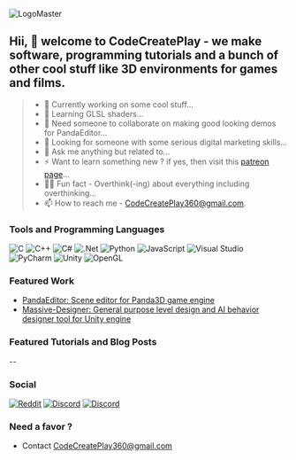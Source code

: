 ![LogoMaster](https://github.com/CodeCreatePlay360/tutorials_/assets/104358085/515c70d5-3e58-4521-a6a5-0ee9d4c6d522)

## Hii, 👋 welcome to CodeCreatePlay - we make software, programming tutorials and a bunch of other cool stuff like 3D environments for games and films.

> - 🔭 Currently working on some cool stuff...
> - 🌱 Learning GLSL shaders...
> - 👯 Need someone to collaborate on making good looking demos for PandaEditor...
> - 🤔 Looking for someone with some serious digital marketing skills...
> - 💬 Ask me anything but related to...
> - ⚡ Want to learn something new ? if yes, then visit this [patreon page](https://www.patreon.com/CodeCreatePlay_Unity)...
> - 🤣😓 Fun fact - Overthink(-ing) about everything including overthinking...
> - 📫 How to reach me - CodeCreatePlay360@gmail.com.


### Tools and Programming Languages
![C](https://img.shields.io/badge/c-%2300599C.svg?style=for-the-badge&logo=c&logoColor=white)
![C++](https://img.shields.io/badge/c++-%2300599C.svg?style=for-the-badge&logo=c%2B%2B&logoColor=white)
![C#](https://img.shields.io/badge/c%23-%23239120.svg?style=for-the-badge&logo=c-sharp&logoColor=white)
![.Net](https://img.shields.io/badge/.NET-5C2D91?style=for-the-badge&logo=.net&logoColor=white)
![Python](https://img.shields.io/badge/python-3670A0?style=for-the-badge&logo=python&logoColor=ffdd54)
![JavaScript](https://img.shields.io/badge/javascript-%23323330.svg?style=for-the-badge&logo=javascript&logoColor=%23F7DF1E)
![Visual Studio](https://img.shields.io/badge/Visual%20Studio-5C2D91.svg?style=for-the-badge&logo=visual-studio&logoColor=white)
![PyCharm](https://img.shields.io/badge/pycharm-143?style=for-the-badge&logo=pycharm&logoColor=black&color=black&labelColor=green)
![Unity](https://img.shields.io/badge/unity-%23000000.svg?style=for-the-badge&logo=unity&logoColor=white)
![OpenGL](https://img.shields.io/badge/OpenGL-%23FFFFFF.svg?style=for-the-badge&logo=opengl)

### Featured Work
- [PandaEditor: Scene editor for Panda3D game engine](https://github.com/CodeCreatePlay360/PandaEditor)
- [Massive-Designer: General purpose level design and AI behavior designer tool for Unity engine](https://github.com/CodeCreatePlay360/Massive-Designer)

### Featured Tutorials and Blog Posts
--

### Social
[![Reddit](https://img.shields.io/badge/Reddit-FF4500?style=for-the-badge&logo=reddit&logoColor=white)](https://www.reddit.com/r/Maiden_Lands/)
[![Discord](https://img.shields.io/badge/Panda_Editor-%235865F2.svg?style=for-the-badge&logo=discord&logoColor=white)](https://discord.gg/eTMcUp2PXF)
[![Discord](https://img.shields.io/badge/Massive_Designer-%235865F2.svg?style=for-the-badge&logo=discord&logoColor=white)](https://discord.gg/WZ3GZCvVtg)

### Need a favor ?
- Contact CodeCreatePlay360@gmail.com                      
